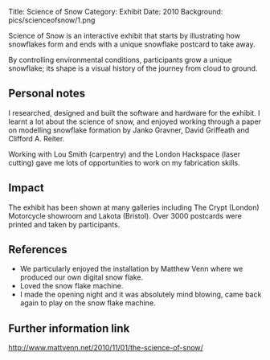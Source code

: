 Title: Science of Snow
Category: Exhibit
Date: 2010
Background: pics/scienceofsnow/1.png

Science of Snow is an interactive exhibit that starts by illustrating how snowflakes form and ends with a unique snowflake postcard to take away.

By controlling environmental conditions, participants grow a unique snowflake; its shape is a visual history of the journey from cloud to ground.

<!-- PELICAN_END_SUMMARY -->

## Personal notes

I researched, designed and built the software and hardware for the exhibit. I
learnt a lot about the science of snow, and enjoyed working through a paper
on modelling snowflake formation by Janko Gravner, David Griffeath and Clifford A. Reiter.

Working with Lou Smith (carpentry) and the London Hackspace (laser cutting) gave me lots of opportunities to work on my fabrication skills.

## Impact

The exhibit has been shown at many galleries including The Crypt (London) Motorcycle showroom and Lakota (Bristol). Over 3000 postcards were printed and taken by participants.

## References

* We particularly enjoyed the installation by Matthew Venn where we produced our own digital snow flake.
* Loved the snow flake machine.
* I made the opening night and it was absolutely mind blowing, came back again to play on the snow flake machine.

## Further information link

http://www.mattvenn.net/2010/11/01/the-science-of-snow/
